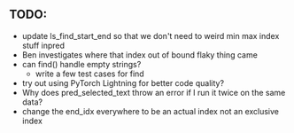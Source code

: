 ## TODO:
- update ls_find_start_end so that we don't need to weird min max index stuff inpred
- Ben investigates where that index out of bound flaky thing came
- can find() handle empty strings?
    - write a few test cases for find
- try out using PyTorch Lightning for better code quality?
- Why does pred_selected_text throw an error if I run it twice on the same data?
- change the end_idx everywhere to be an actual index not an exclusive index